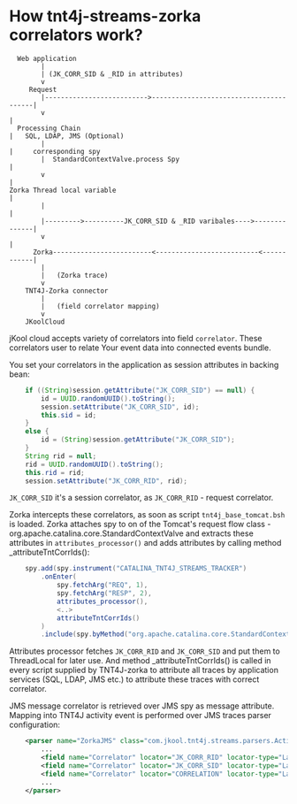 How tnt4j-streams-zorka correlators work?
=========================================

```
  Web application
        |
        | (JK_CORR_SID & _RID in attributes)
        v
     Request
        |-------------------------->----------------------------------------|
        v                                                                   |
  Processing Chain                                                          |   SQL, LDAP, JMS (Optional)
        |                                                                   |     corresponding spy
        |  StandardContextValve.process Spy                                 |
        v                                                                   |
Zorka Thread local variable                                                 |
        |                                                                   |
        |--------->----------JK_CORR_SID & _RID varibales---->--------------|
        v                                                                   |
      Zorka-------------------------<--------------------------<------------|
        |
        |   (Zorka trace)
        v
    TNT4J-Zorka connector
        |
        |   (field correlator mapping)
        v
    JKoolCloud
```



jKool cloud accepts variety of correlators into field `correlator`. These correlators user to relate 
Your event data into connected events bundle.

You set your correlators in the application as session attributes in backing bean:

```java
    if ((String)session.getAttribute("JK_CORR_SID") == null) {
        id = UUID.randomUUID().toString();
        session.setAttribute("JK_CORR_SID", id);
        this.sid = id;
    }
    else {
        id = (String)session.getAttribute("JK_CORR_SID");
    }
    String rid = null;
    rid = UUID.randomUUID().toString();
    this.rid = rid;
    session.setAttribute("JK_CORR_RID", rid);
```

`JK_CORR_SID` it's a session correlator, as `JK_CORR_RID` - request correlator. 

Zorka intercepts these correlators, as soon as script `tnt4j_base_tomcat.bsh` is loaded.
Zorka attaches spy to on of the Tomcat's request flow class  - org.apache.catalina.core.StandardContextValve
and extracts these attributes in `attributes_processor()` and adds attributes by calling method _attributeTntCorrIds():

```java
    spy.add(spy.instrument("CATALINA_TNT4J_STREAMS_TRACKER")
        .onEnter(
            spy.fetchArg("REQ", 1),
            spy.fetchArg("RESP", 2),
            attributes_processor(),
            <..>
            attributeTntCorrIds()
        )
        .include(spy.byMethod("org.apache.catalina.core.StandardContextValve", "invoke")));
```


Attributes processor fetches `JK_CORR_RID` and `JK_CORR_SID` and put them to ThreadLocal for later use.
And method _attributeTntCorrIds() is called in every script supplied by TNT4J-zorka to attribute all traces 
by application services (SQL, LDAP, JMS etc.) to attribute these traces with correct correlator.

JMS message correlator is retrieved over JMS spy as message attribute. Mapping into TNT4J activity event is performed
over JMS traces parser configuration:

```xml
    <parser name="ZorkaJMS" class="com.jkool.tnt4j.streams.parsers.ActivityMapParser" tags="JMS_TNT4J_STREAMS_TRACKER">
        ...
        <field name="Correlator" locator="JK_CORR_RID" locator-type="Label"/>
        <field name="Correlator" locator="JK_CORR_SID" locator-type="Label"/>
        <field name="Correlator" locator="CORRELATION" locator-type="Label"/>
        ...
    </parser>
```

